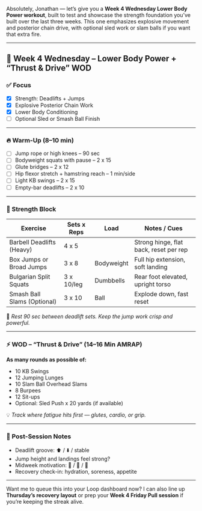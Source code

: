 Absolutely, Jonathan — let’s give you a **Week 4 Wednesday Lower Body Power workout**, built to test and showcase the strength foundation you’ve built over the last three weeks. This one emphasizes explosive movement and posterior chain drive, with optional sled work or slam balls if you want that extra fire.

---

## 🦵 Week 4 Wednesday – Lower Body Power + “Thrust & Drive” WOD

### ✅ Focus
- [x] Strength: Deadlifts + Jumps  
- [x] Explosive Posterior Chain Work  
- [x] Lower Body Conditioning  
- [ ] Optional Sled or Smash Ball Finish

---

### 🔥 Warm-Up (8–10 min)
- [ ] Jump rope or high knees – 90 sec  
- [ ] Bodyweight squats with pause – 2 x 15  
- [ ] Glute bridges – 2 x 12  
- [ ] Hip flexor stretch + hamstring reach – 1 min/side  
- [ ] Light KB swings – 2 x 15  
- [ ] Empty-bar deadlifts – 2 x 10

---

### 🧱 Strength Block  
| Exercise                     | Sets x Reps | Load     | Notes / Cues                       |
|------------------------------|-------------|----------|------------------------------------|
| Barbell Deadlifts (Heavy)    | 4 x 5       |          | Strong hinge, flat back, reset per rep |
| Box Jumps or Broad Jumps     | 3 x 8       | Bodyweight | Full hip extension, soft landing    |
| Bulgarian Split Squats       | 3 x 10/leg  | Dumbbells| Rear foot elevated, upright torso  |
| Smash Ball Slams (Optional)  | 3 x 10      | Ball     | Explode down, fast reset           |

🧠 *Rest 90 sec between deadlift sets. Keep the jump work crisp and powerful.*

---

### ⚡️ WOD – “Thrust & Drive” (14–16 Min AMRAP)

**As many rounds as possible of:**
- 10 KB Swings  
- 12 Jumping Lunges  
- 10 Slam Ball Overhead Slams  
- 8 Burpees  
- 12 Sit-ups  
- Optional: Sled Push x 20 yards (if available)

💡 *Track where fatigue hits first — glutes, cardio, or grip.*

---

### 💬 Post-Session Notes
- Deadlift groove: ⬆️ / ⬇️ / stable  
- Jump height and landings feel strong?  
- Midweek motivation: 🚀 / 😤 / 🧘  
- Recovery check-in: hydration, soreness, appetite

---

Want me to queue this into your Loop dashboard now? I can also line up **Thursday’s recovery layout** or prep your **Week 4 Friday Pull session** if you’re keeping the streak alive.